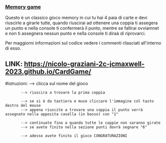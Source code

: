 ### [Memory game]()
Questo è un classico gioco memory in cui tu hai 4 paia di carte e devi riuscirle a girarle tutte, quando riuscirai ad ottenere una coppia ti assegera un punto e nella console ti confermerà il punto, mentre se fallirai ovviamnet e non ti assegnera nessun punto e nella console ti diraà di riprovarci.

Per maggiorni informazioni sul codice vedere i commenti rilasciati all'interno di esso.

## LINK: https://nicolo-graziani-2c-jcmaxwell-2023.github.io/CardGame/

#istruzioni:
           --> clicca sul nome del gioco 

           --> riuscira a trovare la prima coppia

           --> se si è da tastiera e muse cliccare l'immagine col tasto destro del mouse
           --> appena riuscite a trovare una coppia il punto verrà assegnato nella apposita casella (in basso) con "1"

           --> continuate fino a quando tutte le coppie non saranno girate
           --> se avete finito nella sezione punti dovrà segnare "6"

           --> adesso avete finito il gioco CONGRATURAZIONI
